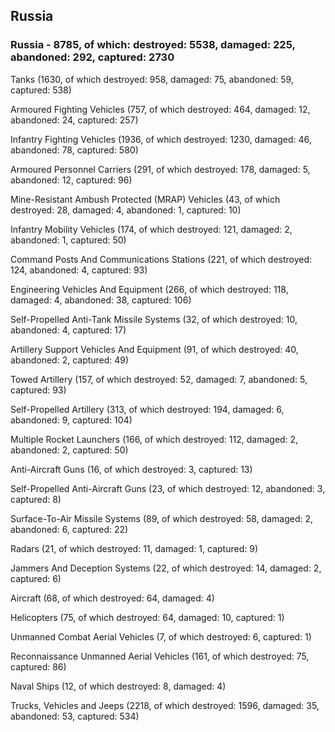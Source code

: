 
 
 ## Russia
 
 ### Russia - 8785, of which: destroyed: 5538, damaged: 225, abandoned: 292, captured: 2730

 

 

 Tanks (1630, of which destroyed: 958, damaged: 75, abandoned: 59, captured: 538)

 Armoured Fighting Vehicles (757, of which destroyed: 464, damaged: 12, abandoned: 24, captured: 257)

 Infantry Fighting Vehicles (1936, of which destroyed: 1230, damaged: 46, abandoned: 78, captured: 580)

 Armoured Personnel Carriers (291, of which destroyed: 178, damaged: 5, abandoned: 12, captured: 96)

 Mine-Resistant Ambush Protected (MRAP) Vehicles (43, of which destroyed: 28, damaged: 4, abandoned: 1, captured: 10)

 Infantry Mobility Vehicles (174, of which destroyed: 121, damaged: 2, abandoned: 1, captured: 50)

 Command Posts And Communications Stations (221, of which destroyed: 124, abandoned: 4, captured: 93)

 Engineering Vehicles And Equipment (266, of which destroyed: 118, damaged: 4, abandoned: 38, captured: 106)

 Self-Propelled Anti-Tank Missile Systems (32, of which destroyed: 10, abandoned: 4, captured: 17)

 Artillery Support Vehicles And Equipment (91, of which destroyed: 40, abandoned: 2, captured: 49)

 Towed Artillery (157, of which destroyed: 52, damaged: 7, abandoned: 5, captured: 93)

 Self-Propelled Artillery (313, of which destroyed: 194, damaged: 6, abandoned: 9, captured: 104)

 Multiple Rocket Launchers (166, of which destroyed: 112, damaged: 2, abandoned: 2, captured: 50)

 Anti-Aircraft Guns (16, of which destroyed: 3, captured: 13)

 Self-Propelled Anti-Aircraft Guns (23, of which destroyed: 12, abandoned: 3, captured: 8)

 Surface-To-Air Missile Systems (89, of which destroyed: 58, damaged: 2, abandoned: 6, captured: 22)

 Radars (21, of which destroyed: 11, damaged: 1, captured: 9)

 Jammers And Deception Systems (22, of which destroyed: 14, damaged: 2, captured: 6)

 Aircraft (68, of which destroyed: 64, damaged: 4)

 Helicopters (75, of which destroyed: 64, damaged: 10, captured: 1)

 Unmanned Combat Aerial Vehicles (7, of which destroyed: 6, captured: 1)

 Reconnaissance Unmanned Aerial Vehicles (161, of which destroyed: 75, captured: 86)

 Naval Ships (12, of which destroyed: 8, damaged: 4)

 Trucks, Vehicles and Jeeps (2218, of which destroyed: 1596, damaged: 35, abandoned: 53, captured: 534)

